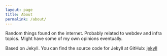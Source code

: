```yaml
---
layout: page
title: About
permalink: /about/
---
```


Random things found on the internet. Probably related to webdev and infra topics. Might have some of my own opinions eventually.

Based on Jekyll. You can find the source code for Jekyll at GitHub:
[jekyll](https://github.com/jekyll/jekyll)



